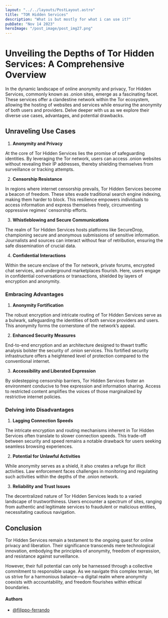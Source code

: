 ```yaml
---
layout: "../../layouts/PostLayout.astro"
title: "TOR Hidden Services"
description: "What is but mostly for what i can use it?"
pubDate: "Nov 14 2023"
heroImage: "/post_image/post_img27.png"
---
```


# Unveiling the Depths of Tor Hidden Services: A Comprehensive Overview

In the dynamic landscape of online anonymity and privacy, Tor Hidden Services, commonly known as .onion sites, emerge as a fascinating facet. These services offer a clandestine network within the Tor ecosystem, allowing the hosting of websites and services while ensuring the anonymity of both users and providers. Delve deeper with us as we explore their diverse use cases, advantages, and potential drawbacks.

## Unraveling Use Cases

1. **Anonymity and Privacy**

At the core of Tor Hidden Services lies the promise of safeguarding identities. By leveraging the Tor network, users can access .onion websites without revealing their IP addresses, thereby shielding themselves from surveillance or tracking attempts.

2. **Censorship Resistance**

In regions where internet censorship prevails, Tor Hidden Services become a beacon of freedom. These sites evade traditional search engine indexing, making them harder to block. This resilience empowers individuals to access information and express themselves freely, circumventing oppressive regimes' censorship efforts.

3. **Whistleblowing and Secure Communications**

The realm of Tor Hidden Services hosts platforms like SecureDrop, championing secure and anonymous submissions of sensitive information. Journalists and sources can interact without fear of retribution, ensuring the safe dissemination of crucial data.

4. **Confidential Interactions**

Within the secure enclave of the Tor network, private forums, encrypted chat services, and underground marketplaces flourish. Here, users engage in confidential conversations or transactions, shielded by layers of encryption and anonymity.

### Embracing Advantages

1. **Anonymity Fortification**

The robust encryption and intricate routing of Tor Hidden Services serve as a bulwark, safeguarding the identities of both service providers and users. This anonymity forms the cornerstone of the network’s appeal.

2. **Enhanced Security Measures**

End-to-end encryption and an architecture designed to thwart traffic analysis bolster the security of .onion services. This fortified security infrastructure offers a heightened level of protection compared to the conventional internet.

3. **Accessibility and Liberated Expression**

By sidestepping censorship barriers, Tor Hidden Services foster an environment conducive to free expression and information sharing. Access to restricted content amplifies the voices of those marginalized by restrictive internet policies.

### Delving into Disadvantages

1. **Lagging Connection Speeds**

The intricate encryption and routing mechanisms inherent in Tor Hidden Services often translate to slower connection speeds. This trade-off between security and speed remains a notable drawback for users seeking seamless browsing experiences.

2. **Potential for Unlawful Activities**

While anonymity serves as a shield, it also creates a refuge for illicit activities. Law enforcement faces challenges in monitoring and regulating such activities within the depths of the .onion network.

3. **Reliability and Trust Issues**

The decentralized nature of Tor Hidden Services leads to a varied landscape of trustworthiness. Users encounter a spectrum of sites, ranging from authentic and legitimate services to fraudulent or malicious entities, necessitating cautious navigation.

## Conclusion

Tor Hidden Services remain a testament to the ongoing quest for online privacy and liberation. Their significance transcends mere technological innovation, embodying the principles of anonymity, freedom of expression, and resistance against surveillance.

However, their full potential can only be harnessed through a collective commitment to responsible usage. As we navigate this complex terrain, let us strive for a harmonious balance—a digital realm where anonymity coexists with accountability, and freedom flourishes within ethical boundaries.

#### Authors

- [@filippo-ferrando](https://www.github.com/filippo-ferrando)
